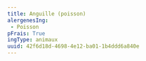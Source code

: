 ```yaml
---
title: Anguille (poisson)
alergenesIng:
 - Poisson
pFrais: True
ingType: animaux
uuid: 42f6d18d-4698-4e12-ba01-1b4ddd6a840e
---
```

